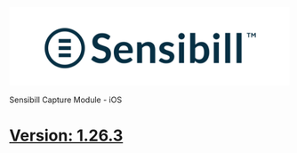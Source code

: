 ![Sensibill](Sensibill-Logo.png)

Sensibill Capture Module - iOS

# [Version: 1.26.3](https://sensibill.github.io/ios-capture-documentation/)
